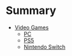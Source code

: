 # Summary

- [Video Games](videogames/videogames.md)
  - [PC](videogames/pc.md)
  - [PS5](videogames/ps5.md)
  - [Nintendo Switch](videogames/switch.md)
